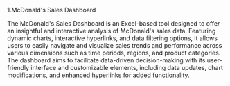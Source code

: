 1.McDonald's Sales Dashboard

The McDonald's Sales Dashboard is an Excel-based tool designed to offer an insightful and interactive analysis of McDonald's sales data. Featuring dynamic charts, interactive hyperlinks, and data filtering options, it allows users to easily navigate and visualize sales trends and performance across various dimensions such as time periods, regions, and product categories.
The dashboard aims to facilitate data-driven decision-making with its user-friendly interface and customizable elements, including data updates, chart modifications, and enhanced hyperlinks for added functionality.
